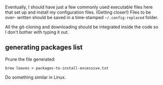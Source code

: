 
Eventually, I should have just a few commonly used executable files here that
set up and install my configuration files.  (Getting closer!)  Files to be over-
written should be saved in a time-stamped `~/.config-replaced` folder.

All the git-cloning and downloading should be integrated inside the code so I
don't bother with typing it out.

## generating packages list

Prune the file generated:

`brew leaves > packages-to-install-excessive.txt`

Do something similar in Linux.

